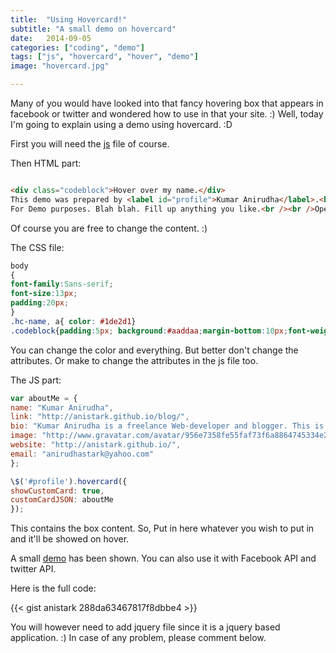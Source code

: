 ```yaml
---
title:  "Using Hovercard!"
subtitle: "A small demo on hovercard"
date:   2014-09-05
categories: ["coding", "demo"]
tags: ["js", "hovercard", "hover", "demo"]
image: "hovercard.jpg"

---
```


Many of you would have looked into that fancy hovering box that appears in facebook or twitter and wondered how to use in that your site. :) Well, today I'm going to explain using a demo using hovercard. :D

First you will need the [js][hovercardjs] file of course.

Then HTML part:

```html

<div class="codeblock">Hover over my name.</div>
This demo was prepared by <label id="profile">Kumar Anirudha</label>.<br />
For Demo purposes. Blah blah. Fill up anything you like.<br /><br />Open Source Enthusiast.
```

Of course you are free to change the content. :)

The CSS file:

```css
body
{
font-family:Sans-serif;
font-size:13px;
padding:20px;
}
.hc-name, a{ color: #1de2d1}
.codeblock{padding:5px; background:#aaddaa;margin-bottom:10px;font-weight:bold;}
```

You can change the color and everything. But better don't change the attributes. Or make to change the attributes in the js file too.

The JS part:

```js
var aboutMe = {
name: "Kumar Anirudha",
link: "http://anistark.github.io/blog/",
bio: "Kumar Anirudha is a freelance Web-developer and blogger. This is only for demo purpose only. You are free to Fork it and use and your own risk.",
image: "http://www.gravatar.com/avatar/956e7358fe55faf73f6a8864745334e2.png",
website: "http://anistark.github.io/",
email: "anirudhastark@yahoo.com"
};

\$('#profile').hovercard({
showCustomCard: true,
customCardJSON: aboutMe
});
```

This contains the box content. So, Put in here whatever you wish to put in and it'll be showed on hover.

A small [demo][demohovercard] has been shown.
You can also use it with Facebook API and twitter API.

Here is the full code:

{{< gist anistark 288da63467817f8dbbe4 >}}

You will however need to add jquery file since it is a jquery based application. :) In case of any problem, please comment below.

[hovercardjs]: https://raw.githubusercontent.com/anistark/demo/master/hovercard/jquery.hovercard.min.js
[demohovercard]: http://anistark.github.io/demo/hovercard/
